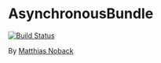 # AsynchronousBundle

[![Build Status](https://travis-ci.org/SimpleBus/JMSSerializerBundle.svg?branch=master)](https://travis-ci.org/SimpleBus/JMSSerializerBundle)

By [Matthias Noback](http://php-and-symfony.matthiasnoback.nl/)
